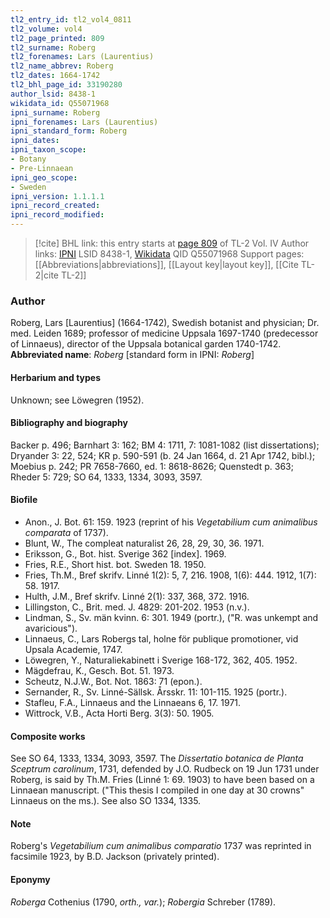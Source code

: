 ```yaml
---
tl2_entry_id: tl2_vol4_0811
tl2_volume: vol4
tl2_page_printed: 809
tl2_surname: Roberg
tl2_forenames: Lars (Laurentius)
tl2_name_abbrev: Roberg
tl2_dates: 1664-1742
tl2_bhl_page_id: 33190280
author_lsid: 8438-1
wikidata_id: Q55071968
ipni_surname: Roberg
ipni_forenames: Lars (Laurentius)
ipni_standard_form: Roberg
ipni_dates: 
ipni_taxon_scope: 
- Botany
- Pre-Linnaean
ipni_geo_scope: 
- Sweden
ipni_version: 1.1.1.1
ipni_record_created: 
ipni_record_modified:
---
```


> [!cite] BHL link: this entry starts at [page 809](https://www.biodiversitylibrary.org/page/33190280) of TL-2 Vol. IV
> Author links: [IPNI](https://www.ipni.org/a/8438-1) LSID 8438-1, [Wikidata](https://www.wikidata.org/wiki/Q55071968) QID Q55071968
> Support pages: [[Abbreviations|abbreviations]], [[Layout key|layout key]], [[Cite TL-2|cite TL-2]]

### Author

Roberg, Lars \[Laurentius\] (1664-1742), Swedish botanist and physician; Dr. med. Leiden 1689; professor of medicine Uppsala 1697-1740 (predecessor of Linnaeus), director of the Uppsala botanical garden 1740-1742. 
**Abbreviated name**: *Roberg* \[standard form in IPNI: *Roberg*\]

#### Herbarium and types

Unknown; see Löwegren (1952).

#### Bibliography and biography

Backer p. 496; Barnhart 3: 162; BM 4: 1711, 7: 1081-1082 (list dissertations); Dryander 3: 22, 524; KR p. 590-591 (b. 24 Jan 1664, d. 21 Apr 1742, bibl.); Moebius p. 242; PR 7658-7660, ed. 1: 8618-8626; Quenstedt p. 363; Rheder 5: 729; SO 64, 1333, 1334, 3093, 3597.

#### Biofile

- Anon., J. Bot. 61: 159. 1923 (reprint of his *Vegetabilium cum animalibus comparata* of 1737).
- Blunt, W., The compleat naturalist 26, 28, 29, 30, 36. 1971.
- Eriksson, G., Bot. hist. Sverige 362 \[index\]. 1969.
- Fries, R.E., Short hist. bot. Sweden 18. 1950.
- Fries, Th.M., Bref skrifv. Linné 1(2): 5, 7, 216. 1908, 1(6): 444. 1912, 1(7): 58. 1917.
- Hulth, J.M., Bref skrifv. Linné 2(1): 337, 368, 372. 1916.
- Lillingston, C., Brit. med. J. 4829: 201-202. 1953 (n.v.).
- Lindman, S., Sv. män kvinn. 6: 301. 1949 (portr.), ("R. was unkempt and avaricious").
- Linnaeus, C., Lars Robergs tal, holne för publique promotioner, vid Upsala Academie, 1747.
- Löwegren, Y., Naturaliekabinett i Sverige 168-172, 362, 405. 1952.
- Mägdefrau, K., Gesch. Bot. 51. 1973.
- Scheutz, N.J.W., Bot. Not. 1863: 71 (epon.).
- Sernander, R., Sv. Linné-Sällsk. Årsskr. 11: 101-115. 1925 (portr.).
- Stafleu, F.A., Linnaeus and the Linnaeans 6, 17. 1971.
- Wittrock, V.B., Acta Horti Berg. 3(3): 50. 1905.

#### Composite works

See SO 64, 1333, 1334, 3093, 3597. The *Dissertatio botanica de Planta Sceptrum carolinum*, 1731, defended by J.O. Rudbeck on 19 Jun 1731 under Roberg, is said by Th.M. Fries (Linné 1: 69. 1903) to have been based on a Linnaean manuscript. ("This thesis I compiled in one day at 30 crowns" Linnaeus on the ms.). See also SO 1334, 1335.

#### Note

Roberg's *Vegetabilium cum animalibus comparatio* 1737 was reprinted in facsimile 1923, by B.D. Jackson (privately printed).

#### Eponymy

*Roberga* Cothenius (1790, *orth., var.*); *Robergia* Schreber (1789).

